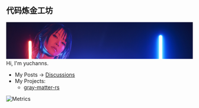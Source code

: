 ## 代码炼金工坊
![](./readme.png)
Hi, I'm yuchanns.

* My Posts -> [Discussions](https://github.com/yuchanns/yuchanns/discussions)
* My Projects:
  * [gray-matter-rs](https://github.com/the-alchemists-of-arland/gray-matter-rs)

![Metrics](https://raw.githubusercontent.com/yuchanns/yuchanns-metrics/main/github-metrics.svg)

